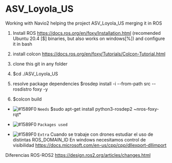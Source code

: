 # ASV_Loyola_US
Working with Navio2 helping the project ASV_Loyola_US merging it in ROS

1. Install ROS https://docs.ros.org/en/foxy/Installation.html   (recomended Ubuntu 20.4 [$] binaries, but also works on windows[%]) and configure it in bash

2. install colcon https://docs.ros.org/en/foxy/Tutorials/Colcon-Tutorial.html

2. clone this git in any folder

3. $cd ./ASV_Loyola_US

4. resolve package dependencies $rosdep install -i --from-path src --rosdistro foxy -y

5. $colcon build



- ![#1589F0](https://via.placeholder.com/15/1589F0/000000?text=+) `Needs`
$sudo apt-get install python3-rosdep2 ~nros-foxy-rqt*

- ![#1589F0](https://via.placeholder.com/15/1589F0/000000?text=+) `Packages used`


- ![#1589F0](https://via.placeholder.com/15/1589F0/000000?text=+) `Extra`
Cuando se trabaje con drones estudiar el uso de distintas ROS_DOMAIN_ID 
En windows necesitamos control de visibilidad https://docs.microsoft.com/en-us/cpp/cpp/dllexport-dllimport

Diferencias ROS-ROS2 https://design.ros2.org/articles/changes.html
